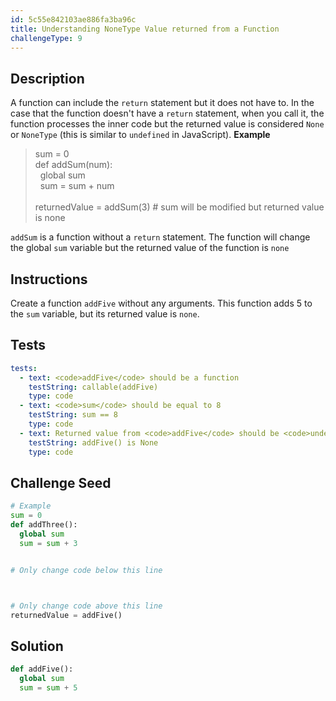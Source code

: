 ```yaml
---
id: 5c55e842103ae886fa3ba96c
title: Understanding NoneType Value returned from a Function
challengeType: 9
---
```


## Description
<section id='description'>
A function can include the <code>return</code> statement but it does not have to. In the case that the function doesn't have a <code>return</code> statement, when you call it, the function processes the inner code but the returned value is considered <code>None</code> or <code>NoneType</code> (this is similar to <code>undefined</code> in JavaScript).
<strong>Example</strong>
<blockquote>sum = 0<br>def addSum(num):<br>&nbsp;&nbsp;global sum<br>&nbsp;&nbsp;sum = sum + num<br><br> returnedValue = addSum(3) # sum will be modified but returned value is none</blockquote>
<code>addSum</code> is a function without a <code>return</code> statement. The function will change the global <code>sum</code> variable but the returned value of the function is <code>none</code>
</section>

## Instructions
<section id='instructions'>
Create a function <code>addFive</code> without any arguments. This function adds 5 to the <code>sum</code> variable, but its returned value is <code>none</code>.
</section>

## Tests
<section id='tests'>

```yml
tests:
  - text: <code>addFive</code> should be a function
    testString: callable(addFive)
    type: code
  - text: <code>sum</code> should be equal to 8
    testString: sum == 8
    type: code
  - text: Returned value from <code>addFive</code> should be <code>undefined</code>
    testString: addFive() is None
    type: code

```

</section>

## Challenge Seed
<section id='challengeSeed'>

<div id='py-seed'>

```python
# Example
sum = 0
def addThree():
  global sum
  sum = sum + 3


# Only change code below this line



# Only change code above this line
returnedValue = addFive()
```

</div>

</section>

## Solution
<section id='solution'>


```python
def addFive():
  global sum
  sum = sum + 5

```

</section>
